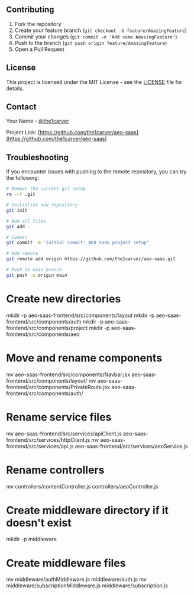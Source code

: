 ## Contributing

1. Fork the repository
2. Create your feature branch (`git checkout -b feature/AmazingFeature`)
3. Commit your changes (`git commit -m 'Add some AmazingFeature'`)
4. Push to the branch (`git push origin feature/AmazingFeature`)
5. Open a Pull Request

## License

This project is licensed under the MIT License - see the [LICENSE](LICENSE) file for details.

## Contact

Your Name - [@the1carver](https://github.com/the1carver)

Project Link: [https://github.com/the1carver/aeo-saas](https://github.com/the1carver/aeo-saas)

## Troubleshooting

If you encounter issues with pushing to the remote repository, you can try the following:

```bash
# Remove the current git setup
rm -rf .git

# Initialize new repository
git init

# Add all files
git add .

# Commit
git commit -m "Initial commit: AEO SaaS project setup"

# Add remote
git remote add origin https://github.com/the1carver/aeo-saas.git

# Push to main branch
git push -u origin main
```

# Create new directories
mkdir -p aeo-saas-frontend/src/components/layout
mkdir -p aeo-saas-frontend/src/components/auth
mkdir -p aeo-saas-frontend/src/components/project
mkdir -p aeo-saas-frontend/src/components/aeo

# Move and rename components
mv aeo-saas-frontend/src/components/Navbar.jsx aeo-saas-frontend/src/components/layout/
mv aeo-saas-frontend/src/components/PrivateRoute.jsx aeo-saas-frontend/src/components/auth/

# Rename service files
mv aeo-saas-frontend/src/services/apiClient.js aeo-saas-frontend/src/services/httpClient.js
mv aeo-saas-frontend/src/services/api.js aeo-saas-frontend/src/services/aeoService.js

# Rename controllers
mv controllers/contentController.js controllers/aeoController.js

# Create middleware directory if it doesn't exist
mkdir -p middleware

# Create middleware files
mv middleware/authMiddleware.js middleware/auth.js
mv middleware/subscriptionMiddleware.js middleware/subscription.js